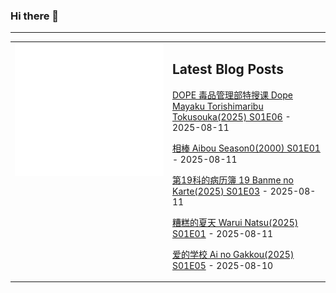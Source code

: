 ### Hi there 👋

<!--
**etng/etng** is a ✨ _special_ ✨ repository because its `README.md` (this file) appears on your GitHub profile.

Here are some ideas to get you started:

- 🔭 I’m currently working on ...
- 🌱 I’m currently learning ...
- 👯 I’m looking to collaborate on ...
- 🤔 I’m looking for help with ...
- 💬 Ask me about ...
- 📫 How to reach me: ...
- 😄 Pronouns: ...
- ⚡ Fun fact: ...
-->


---

<table>
<tr>
<td valign="top" width="50%">
<img src="metrics.svg" alt="Metric" />
</td>
<td valign="top" width="50%">

## Latest Blog Posts
<!-- blog start -->
[DOPE 毒品管理部特搜课 Dope Mayaku Torishimaribu Tokusouka(2025) S01E06](http://www.fanxinzhui.com/rr/2629#S01E06) - 2025-08-11

[相棒 Aibou Season0(2000) S01E01](http://www.fanxinzhui.com/rr/2642#S01E01) - 2025-08-11

[第19科的病历簿 19 Banme no Karte(2025) S01E03](http://www.fanxinzhui.com/rr/2638#S01E03) - 2025-08-11

[糟糕的夏天 Warui Natsu(2025) S01E01](http://www.fanxinzhui.com/rr/2641#S01E01) - 2025-08-11

[爱的学校 Ai no Gakkou(2025) S01E05](http://www.fanxinzhui.com/rr/2634#S01E05) - 2025-08-10
<!-- blog end -->

</td></tr></table>

